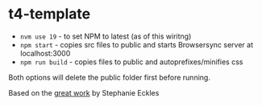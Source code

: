 # t4-template
- `nvm use 19` - to set NPM to latest (as of this wiritng)
- `npm start` - copies src files to public and starts Browsersync server at localhost:3000
- `npm run build` - copies files to public and autoprefixes/minifies css

Both options will delete the public folder first before running.

Based on the [great work](https://thinkdobecreate.com/articles/minimum-static-site-sass-setup/) by Stephanie Eckles
